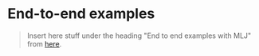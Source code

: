 # End-to-end examples

> Insert here stuff under the heading "End to end examples with MLJ"
> from
> [here](https://github.com/JuliaAI/DataScienceTutorials.jl/blob/master/index.md).
